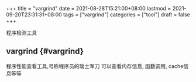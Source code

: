 +++
title = "vargrind"
date = 2021-08-28T15:21:00+08:00
lastmod = 2021-09-20T23:31:31+08:00
tags = ["vargrind"]
categories = ["tool"]
draft = false
+++

程序检测工具

<!--more-->


## vargrind {#vargrind}

程序性能查看工具,号称程序员的瑞士军刀
可以查看内存信息, 函数调用, cache信息等等